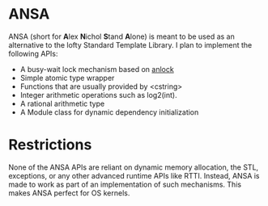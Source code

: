 # ANSA

ANSA (short for **A**lex **N**ichol **S**tand **A**lone) is meant to be used as an alternative to the lofty Standard Template Library. I plan to implement the following APIs:

 * A busy-wait lock mechanism based on [anlock](http://github.com/unixpickle/anlock)
 * Simple atomic type wrapper
 * Functions that are usually provided by &lt;cstring&gt;
 * Integer arithmetic operations such as log2(int).
 * A rational arithmetic type
 * A Module class for dynamic dependency initialization

# Restrictions

None of the ANSA APIs are reliant on dynamic memory allocation, the STL, exceptions, or any other advanced runtime APIs like RTTI. Instead, ANSA is made to work as part of an implementation of such mechanisms. This makes ANSA perfect for OS kernels.
